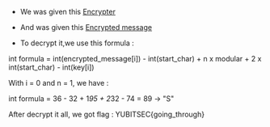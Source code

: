 - We was given this [Encrypter](https://github.com/kuqadk3/CTF-and-Learning/blob/master/YUBITSEC%202017/Cryptography/200%20-%20Pad/advanced_enc.py)

- And was given this [Encrypted message](https://github.com/kuqadk3/CTF-and-Learning/blob/master/YUBITSEC%202017/Cryptography/200%20-%20Pad/encrypted_2)

- To decrypt it,we use this formula :

int formula = int(encrypted_message[i]) - int(start_char) + n x modular + 2 x int(start_char) - int(key[i])

With i = 0 and n = 1, we have :

int formula = 36 - 32 + 1*95 + 2*32 - 74 = 89 -> "S"

After decrypt it all, we got flag : YUBITSEC{going_through}
